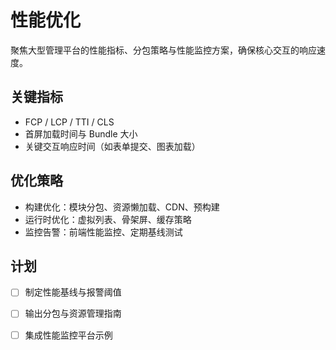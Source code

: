 # 性能优化

聚焦大型管理平台的性能指标、分包策略与性能监控方案，确保核心交互的响应速度。

## 关键指标

- FCP / LCP / TTI / CLS
- 首屏加载时间与 Bundle 大小
- 关键交互响应时间（如表单提交、图表加载）

## 优化策略

- 构建优化：模块分包、资源懒加载、CDN、预构建
- 运行时优化：虚拟列表、骨架屏、缓存策略
- 监控告警：前端性能监控、定期基线测试

## 计划

- [ ] 制定性能基线与报警阈值
- [ ] 输出分包与资源管理指南
- [ ] 集成性能监控平台示例



